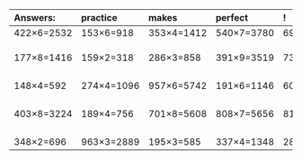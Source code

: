 | Answers: | practice | makes | perfect | ! |
| :--- | :--- | :--- | :--- | :--- |
| 422×6=2532 | 153×6=918 | 353×4=1412 | 540×7=3780 | 695×6=4170 | 
|   |   |   |   |   | 
|   |   |   |   |   | 
|   |   |   |   |   | 
| 177×8=1416 | 159×2=318 | 286×3=858 | 391×9=3519 | 735×2=1470 | 
|   |   |   |   |   | 
|   |   |   |   |   | 
|   |   |   |   |   | 
|   |   |   |   |   | 
| 148×4=592 | 274×4=1096 | 957×6=5742 | 191×6=1146 | 606×3=1818 | 
|   |   |   |   |   | 
|   |   |   |   |   | 
|   |   |   |   |   | 
|   |   |   |   |   | 
| 403×8=3224 | 189×4=756 | 701×8=5608 | 808×7=5656 | 812×8=6496 | 
|   |   |   |   |   | 
|   |   |   |   |   | 
|   |   |   |   |   | 
|   |   |   |   |   | 
| 348×2=696 | 963×3=2889 | 195×3=585 | 337×4=1348 | 287×6=1722 | 
